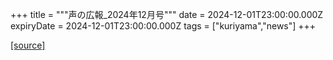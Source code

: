 +++
title = """声の広報_2024年12月号"""
date = 2024-12-01T23:00:00.000Z
expiryDate = 2024-12-01T23:00:00.000Z
tags = ["kuriyama","news"]
+++


[[source]](https://www.town.kuriyama.hokkaido.jp/site/koho/29654.html)
